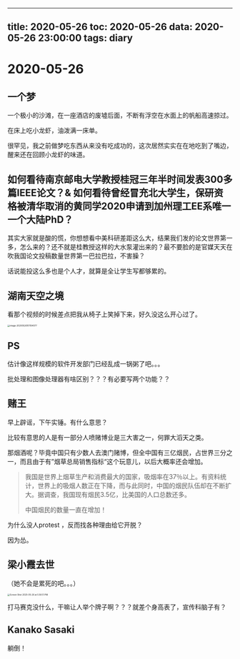 
---
title: 2020-05-26
toc: 2020-05-26
data: 2020-05-26 23:00:00
tags: diary
---


# 2020-05-26

## 一个梦

一个极小的沙滩，在一座酒店的废墟后面，不断有浮空在水面上的帆船高速掠过。

在床上吃小龙虾，油泼满一床单。

很罕见，我之前做梦吃东西从来没有吃成功的，这次居然实实在在地吃到了嘴边，醒来还在回顾小龙虾的味道。



## 如何看待南京邮电大学教授桂冠三年半时间发表300多篇IEEE论文？& 如何看待曾经冒充北大学生，保研资格被清华取消的黄同学2020申请到加州理工EE系唯一一个大陆PhD？

其实大家就是酸的慌，你想想看中美科研差距这么大，结果我们发的论文世界第一多，怎么来的？还不就是桂教授这样的大水泵灌出来的？最不要脸的是官媒天天在吹我国论文投稿数量世界第一巴拉巴拉，不害臊？

话说能投这么多也是个人才，就算是全让学生写都够累的。

## 湖南天空之境

看那个视频的时候差点把我从椅子上笑掉下来，好久没这么开心过了。

<img src="https://tva1.sinaimg.cn/large/007S8ZIlgy1gf69skaet4j30u01hcx6q.jpg" alt="image-20200526101104077" style="zoom:33%;" />

## PS

估计像这样规模的软件开发部门已经乱成一锅粥了吧。。。

批处理和图像处理器有啥区别？？？有必要写两个功能？？

## 赌王

早上辟谣，下午实锤。有什么意思？

比较有意思的人是有一部分人喷赌博业是三大害之一，何罪大滔天之类。

那烟酒呢？毕竟中国只有少数人去澳门赌博，但全中国有三亿烟民，占世界三分之一，而且由于有”烟草总局销售指标“这个玩意儿，以后大概率还会增加。

> 我国是世界上烟草生产和消费最大的国家，吸烟率在37％以上。有资料统计，世界上的吸烟人数正在下降，而与此同时，中国的烟民队伍却在不断扩大。据调查，我国现有烟民3.5亿，比美国的人口总数还多。
>
> 中国烟民的数量一直在增加！

为什么没人protest ，反而找各种理由给它开脱？

因为怂。

## 梁小霞去世

（她不会是累死的吧。。。）

<img src="https://tva1.sinaimg.cn/large/007S8ZIlgy1gf608d5irtj31380u07je.jpg" alt="Screen Shot 2020-05-26 at 5.58.51 PM" style="zoom:33%;" />

打马赛克没什么，干嘛让人举个牌子啊？？？就差个身高表了，宣传科脑子有？

## Kanako Sasaki

躺倒！



